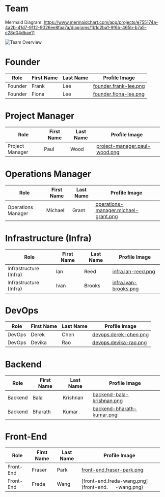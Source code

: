 # Team

Mermaid Diagram: https://www.mermaidchart.com/app/projects/e755174a-4a2b-41d7-9112-9026ee8faa7a/diagrams/1b1c2ba1-9f6b-465b-b7a5-c28d04dbae11

![Team Overview](https://www.mermaidchart.com/raw/1b1c2ba1-9f6b-465b-b7a5-c28d04dbae11?theme=light&version=v0.1&format=svg)

# Founder

| Role    | First Name | Last Name | Profile Image                                  |
|---------|------------|-----------|------------------------------------------------|
| Founder | Frank      | Lee       | [founder.frank-lee.png](founder.frank-lee.png) |
| Founder | Fiona      | Lee       | [founder.fiona-lee.png](founder.fiona-lee.png) |

# Project Manager

| Role            | First Name | Last Name | Profile Image                                                  |
|-----------------|------------|-----------|----------------------------------------------------------------|
| Project Manager | Paul       | Wood      | [project-manager.paul-wood.png](project-manager.paul-wood.png) |


# Operations Manager

| Role               | First Name | Last Name | Profile Image                                                                |
|--------------------|------------|-----------|------------------------------------------------------------------------------|
| Operations Manager | Michael    | Grant     | [operations-manager.michael-grant.png](operations-manager.michael-grant.png) |

# Infrastructure (Infra)

| Role                   | First Name | Last Name | Profile Image                                  |
|------------------------|------------|-----------|------------------------------------------------|
| Infrastructure (Infra) | Ian        | Reed      | [infra.ian-reed.png](infra.ian-reed.png)       |
| Infrastructure (Infra) | Ivan       | Brooks    | [infra.ivan-brooks.png](infra.ivan-brooks.png) |

# DevOps

| Role   | First Name | Last Name | Profile Image                                  |
|--------|------------|-----------|------------------------------------------------|
| DevOps | Derek      | Chen      | [devops.derek-chen.png](devops.derek-chen.png) |
| DevOps | Devika     | Rao       | [devops.devika-rao.png](devops.devika-rao.png) |

# Backend

| Role    | First Name | Last Name | Profile Image                                          |
|---------|------------|-----------|--------------------------------------------------------|
| Backend | Bala       | Krishnan  | [backend-bala-krishnan.png](backend-bala-krishnan.png) |
| Backend | Bharath    | Kumar     | [backend-bharath-kumar.png](backend-bharath-kumar.png) |

# Front-End

| Role      | First Name | Last Name | Profile Image                                          |
|-----------|------------|-----------|--------------------------------------------------------|
| Front-End | Fraser     | Park      | [front-end.fraser-park.png](front-end.fraser-park.png) |
| Front-End | Freda      | Wang      | [front-end.freda-wang.png](front-end.`   `-wang.png)   |
